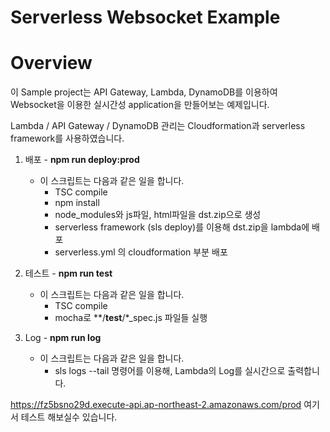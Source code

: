 # Serverless Websocket Example

# Overview
이 Sample project는 API Gateway, Lambda, DynamoDB를 이용하여 Websocket을 이용한 실시간성 application을 만들어보는 예제입니다.

Lambda / API Gateway / DynamoDB 관리는 Cloudformation과 serverless framework를 사용하였습니다.


1. 배포 - **npm run deploy:prod** 
    - 이 스크립트는 다음과 같은 일을 합니다.  
      - TSC compile 
      - npm install
      - node_modules와 js파일, html파일을 dst.zip으로 생성
      - serverless framework (sls deploy)를 이용해 dst.zip을 lambda에 배포
      - serverless.yml 의 cloudformation 부분 배포

2. 테스트 - **npm run test** 
    - 이 스크립트는 다음과 같은 일을 합니다.  
      - TSC compile 
      - mocha로 \*\*/__test__/\*_spec.js 파일들 실행

3. Log - **npm run log**
    - 이 스크립트는 다음과 같은 일을 합니다.  
      - sls logs --tail 명령어를 이용해, Lambda의 Log를 실시간으로 출력합니다.
      

https://fz5bsno29d.execute-api.ap-northeast-2.amazonaws.com/prod
여기서 테스트 해보실수 있습니다.
